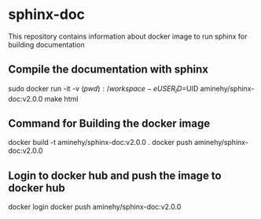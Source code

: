 # sphinx-doc
This repository contains information about docker image to run sphinx for building documentation


## Compile the documentation with sphinx
sudo docker run -it -v $(pwd):/workspace -e USER_ID=$UID aminehy/sphinx-doc:v2.0.0  make html


## Command for Building the docker image
docker build -t aminehy/sphinx-doc:v2.0.0 .
docker push aminehy/sphinx-doc:v2.0.0



## Login to docker hub and push the image to docker hub
docker login
docker push aminehy/sphinx-doc:v2.0.0
